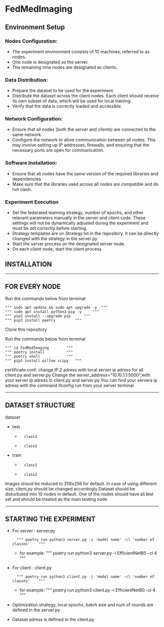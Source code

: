 # FedMedImaging

## Environment Setup
### Nodes Configuration:

*	The experiment environment consists of 10 machines, referred to as nodes.
*	One node is designated as the server.
*	The remaining nine nodes are designated as clients.
  
### Data Distribution:

*	Prepare the dataset to be used for the experiment.
*	Distribute the dataset across the client nodes. Each client should receive its own subset of data, which will be used for local training.
*	Verify that the data is correctly loaded and accessible.

### Network Configuration:

*	Ensure that all nodes (both the server and clients) are connected to the same network.
*	Configure the network to allow communication between all nodes. This may involve setting up IP addresses, firewalls, and ensuring that the necessary ports are open for communication.

### Software Installation:

*	Ensure that all nodes have the same version of the required libraries and dependencies.
*	Make sure that the libraries used across all nodes are compatible and do not clash.

### Experiment Execution

*	Set the federated learning strategy, number of epochs, and other relevant parameters manually in the server and client code. These settings will not be dynamically adjusted during the experiment and must be set correctly before starting.
*	Strategy templates are on Strategy.txt in the repository. It can be directly changed with the strategy in the server.py
*	Start the server process on the designated server node.
*	On each client node, start the client process.



## INSTALLATION 
-----------------------------------
FOR EVERY NODE
-----------------------------------
Run the commands below from terminal

	"""	sudo apt update && sudo apt upgrade -y	"""
	"""	sudo apt install python3-pip -y		"""
	"""	pip3 install --upgrade pip		"""
	"""	pip3 install poetry			"""

Clone this repository

Run the commands below from terminal

 	"""	cd FedMedImaging		"""
 	"""	poetry install			"""
	"""	poetry shell			"""
	"""	pip3 install pillow scipy	"""
 
certificate.conf: change IP.2 adress with local server ip adress for all client.py and server.py
Change the server_address="10.10.1.1:5000",with your server ip adress in client.py and server.py
You can find your servers ip adress with the command ifconfig run from your server terminal

-----------------------------------
DATASET STRUCTURE
-----------------------------------
dataset
-  	test
	-		class1
	-		class2
-	train
	-		class1
	-		class2

Images shoud be reduced to 256x256 for default. In case of using different size, client.py should be changed accordingly
Dataset should be disturbuted into 10 nodes in default. One of the nodes should have all test set and should be treated as the main testing node


-----------------------------------
STARTING THE EXPERIMENT
-----------------------------------
- For server : server.py
		
		"""	poetry run python3 server.py -i 'model name' -cl 'number of classes'	"""
  *	for example: """ poetry run python3 server.py -i EfficientNetB0 -cl 4 """
    
- For client : client.py

		"""	poetry run python3 client.py -i 'model name' -cl 'number of classes'	"""
   *	for example: """ poetry run python3 client.py -i EfficientNetB0 -cl 4 """
     
- Optimization strategy, local epochs, batch size and num of rounds are defined in the server.py
- Dataset adress is defined in the client.py




